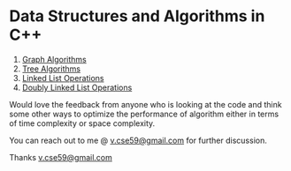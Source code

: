 # Data Structures and Algorithms in C++

1) [Graph Algorithms](Graph/Graph.md)
2) [Tree Algorithms](Tree/Tree.md)
3) [Linked List Operations](https://github.com/vcse59/Data-Structures-Algorithms-CPP/blob/main/Linked%20List/Linked%20List.md)
4) [Doubly Linked List Operations](https://github.com/vcse59/Data-Structures-Algorithms-CPP/blob/main/Doubly%20Linked%20List/Double%20Linked%20List.md)

Would love the feedback from anyone who is looking at the code and think some other ways to optimize the performance of algorithm either in terms of time complexity or space complexity.

You can reach out to me @ v.cse59@gmail.com for further discussion.

Thanks
v.cse59@gmail.com
